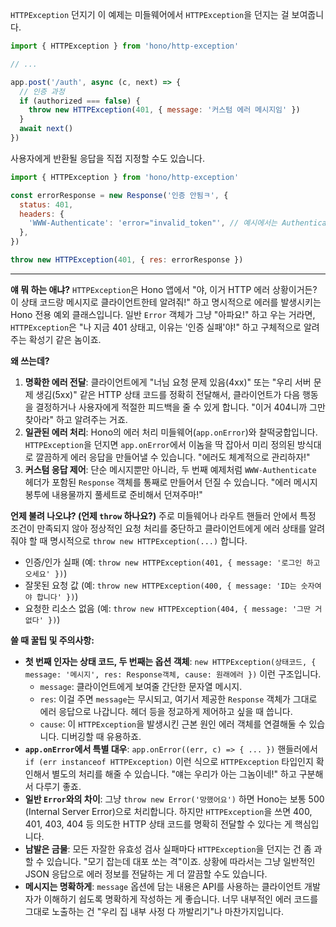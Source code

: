 `HTTPException` 던지기
이 예제는 미들웨어에서 `HTTPException`을 던지는 걸 보여줍니다.

```javascript
import { HTTPException } from 'hono/http-exception'

// ...

app.post('/auth', async (c, next) => {
  // 인증 과정
  if (authorized === false) {
    throw new HTTPException(401, { message: '커스텀 에러 메시지임' })
  }
  await next()
})
```

사용자에게 반환될 응답을 직접 지정할 수도 있습니다.

```javascript
import { HTTPException } from 'hono/http-exception'

const errorResponse = new Response('인증 안됨ㅋ', {
  status: 401,
  headers: {
    'WWW-Authenticate': 'error="invalid_token"', // 예시에서는 Authenticate로 되어있지만, WWW-Authenticate가 표준입니다.
  },
})

throw new HTTPException(401, { res: errorResponse })
```

---

**얘 뭐 하는 애냐?**
`HTTPException`은 Hono 앱에서 "야, 이거 HTTP 에러 상황이거든? 이 상태 코드랑 메시지로 클라이언트한테 알려줘!" 하고 명시적으로 에러를 발생시키는 Hono 전용 예외 클래스입니다. 일반 `Error` 객체가 그냥 "아파요!" 하고 우는 거라면, `HTTPException`은 "나 지금 401 상태고, 이유는 '인증 실패'야!" 하고 구체적으로 알려주는 확성기 같은 놈이죠.

**왜 쓰는데?**
1.  **명확한 에러 전달**: 클라이언트에게 "너님 요청 문제 있음(4xx)" 또는 "우리 서버 문제 생김(5xx)" 같은 HTTP 상태 코드를 정확히 전달해서, 클라이언트가 다음 행동을 결정하거나 사용자에게 적절한 피드백을 줄 수 있게 합니다. "이거 404니까 그만 찾아라" 하고 알려주는 거죠.
2.  **일관된 에러 처리**: Hono의 에러 처리 미들웨어(`app.onError`)와 찰떡궁합입니다. `HTTPException`을 던지면 `app.onError`에서 이놈을 딱 잡아서 미리 정의된 방식대로 깔끔하게 에러 응답을 만들어낼 수 있습니다. "에러도 체계적으로 관리하자!"
3.  **커스텀 응답 제어**: 단순 메시지뿐만 아니라, 두 번째 예제처럼 `WWW-Authenticate` 헤더가 포함된 `Response` 객체를 통째로 만들어서 던질 수 있습니다. "에러 메시지 봉투에 내용물까지 풀세트로 준비해서 던져주마!"

**언제 불려 나오냐? (언제 `throw` 하나요?)**
주로 미들웨어나 라우트 핸들러 안에서 특정 조건이 만족되지 않아 정상적인 요청 처리를 중단하고 클라이언트에게 에러 상태를 알려줘야 할 때 명시적으로 `throw new HTTPException(...)` 합니다.
*   인증/인가 실패 (예: `throw new HTTPException(401, { message: '로그인 하고 오세요' })`)
*   잘못된 요청 값 (예: `throw new HTTPException(400, { message: 'ID는 숫자여야 합니다' })`)
*   요청한 리소스 없음 (예: `throw new HTTPException(404, { message: '그딴 거 없다' })`)

**쓸 때 꿀팁 및 주의사항:**
*   **첫 번째 인자는 상태 코드, 두 번째는 옵션 객체**: `new HTTPException(상태코드, { message: '메시지', res: Response객체, cause: 원래에러 })` 이런 구조입니다.
    *   `message`: 클라이언트에게 보여줄 간단한 문자열 메시지.
    *   `res`: 이걸 주면 `message`는 무시되고, 여기서 제공한 `Response` 객체가 그대로 에러 응답으로 나갑니다. 헤더 등을 정교하게 제어하고 싶을 때 씁니다.
    *   `cause`: 이 `HTTPException`을 발생시킨 근본 원인 에러 객체를 연결해둘 수 있습니다. 디버깅할 때 유용하죠.
*   **`app.onError`에서 특별 대우**: `app.onError((err, c) => { ... })` 핸들러에서 `if (err instanceof HTTPException)` 이런 식으로 `HTTPException` 타입인지 확인해서 별도의 처리를 해줄 수 있습니다. "얘는 우리가 아는 그놈이네!" 하고 구분해서 다루기 좋죠.
*   **일반 `Error`와의 차이**: 그냥 `throw new Error('망했어요')` 하면 Hono는 보통 500 (Internal Server Error)으로 처리합니다. 하지만 `HTTPException`을 쓰면 400, 401, 403, 404 등 의도한 HTTP 상태 코드를 명확히 전달할 수 있다는 게 핵심입니다.
*   **남발은 금물**: 모든 자잘한 유효성 검사 실패마다 `HTTPException`을 던지는 건 좀 과할 수 있습니다. "모기 잡는데 대포 쏘는 격"이죠. 상황에 따라서는 그냥 일반적인 JSON 응답으로 에러 정보를 전달하는 게 더 깔끔할 수도 있습니다.
*   **메시지는 명확하게**: `message` 옵션에 담는 내용은 API를 사용하는 클라이언트 개발자가 이해하기 쉽도록 명확하게 작성하는 게 좋습니다. 너무 내부적인 에러 코드를 그대로 노출하는 건 "우리 집 내부 사정 다 까발리기"나 마찬가지입니다.